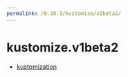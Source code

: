 ```yaml
---
permalink: /0.38.3/kustomize/v1beta2/
---
```


# kustomize.v1beta2



* [kustomization](kustomization.md)